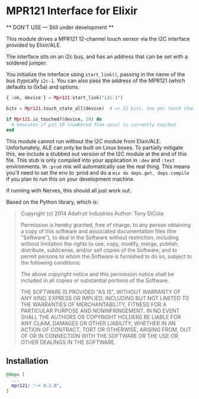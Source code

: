 # MPR121 Interface for Elixir

  ** DON'T USE — Still under development **

  This module drives a MPR121 12-channel touch sensor via the I2C
  interface provided by Elixir/ALE.

  The interface sits on an i2c bus, and has an address that can be 
  set with a soldered jumper.

  You initialize the interface using `start_link()`, passing in the
  name of the bus (typically `i2c-1`. You can also pass the address of
  the MPR121 (which defaults to 0x5a) and options.

  ~~~ elixir
  { :ok, device } = Mpr121.start_link("i2c-1")
  
  bits = Mpr121.touch_state_all(device)  # => 12 bits, one per touch channel
  
  if Mpr121.is_touched?(device, 10) do
    # executes if pin 10 (numbered from zero) is currently touched
  end
  ~~~


  This module cannot run without the I2C module from Elixir/ALE.
  Unfortunately, ALE can only be built on Linux boxes. To partially
  mitigate this, we include a stubbed out version of the I2C module at
  the end of this file. This stub is only compiled into your
  application in `:dev` and `:test` environments. In `:prod` mix will
  automatically use the real thing. This means you'll need to set the
  env to :prod and do a `mix do deps.get, deps.compile` if you plan to
  run this on your development machine.

  If running with Nerves, this should all just work out.


  
  Based on the Python library, which is:
  
  >  Copyright (c) 2014 Adafruit Industries
  >  Author: Tony DiCola
  >  
  >  Permission is hereby granted, free of charge, to any person obtaining a copy
  >  of this software and associated documentation files (the "Software"), to deal
  >  in the Software without restriction, including without limitation the rights
  >  to use, copy, modify, merge, publish, distribute, sublicense, and/or sell
  >  copies of the Software, and to permit persons to whom the Software is
  >  furnished to do so, subject to the following conditions:
  >  
  >  The above copyright notice and this permission notice shall be included in
  >  all copies or substantial portions of the Software.
  >  
  >  THE SOFTWARE IS PROVIDED "AS IS", WITHOUT WARRANTY OF ANY KIND, EXPRESS OR
  >  IMPLIED, INCLUDING BUT NOT LIMITED TO THE WARRANTIES OF MERCHANTABILITY,
  >  FITNESS FOR A PARTICULAR PURPOSE AND NONINFRINGEMENT. IN NO EVENT SHALL THE
  >  AUTHORS OR COPYRIGHT HOLDERS BE LIABLE FOR ANY CLAIM, DAMAGES OR OTHER
  >  LIABILITY, WHETHER IN AN ACTION OF CONTRACT, TORT OR OTHERWISE, ARISING FROM,
  >  OUT OF OR IN CONNECTION WITH THE SOFTWARE OR THE USE OR OTHER DEALINGS IN
  >  THE SOFTWARE.

## Installation

```elixir
@deps [
  ...
  mpr121: "~> 0.1.0",
]
```


